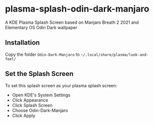 # plasma-splash-odin-dark-manjaro
A KDE Plasma Splash Screen based on Manjaro Breath 2 2021 and Elementary OS Odin Dark wallpaper

## Installation

Copy the folder `Odin-Dark-Manjaro` to `~/.local/share/plasma/look-and-feel/`

## Set the Splash Screen

To set this splash screen as your plasma splash screen:
- Open KDE's System Settings
- Click Appearance
- Click Splash Screen
- Choose Odin-Dark-Manjaro
- Click Apply
